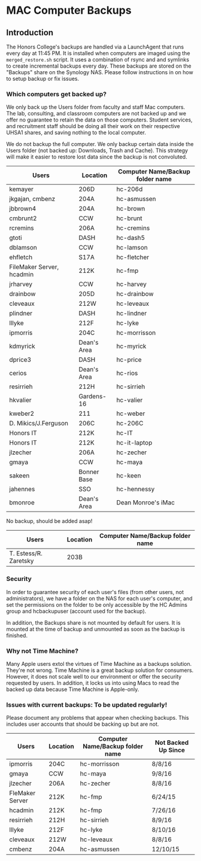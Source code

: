 # MAC Computer Backups

## Introduction
The Honors College's backups are handled via a LaunchAgent that runs every day at 11:45 PM. It is installed when computers are imaged using the `merged_restore.sh` script. It uses a combination of rsync and and symlinks to create incremental backups every day. These backups are stored on the "Backups" share on the Synology NAS. Please follow instructions in on how to setup backup or fix issues.

### Which computers get backed up?
We only back up the Users folder from faculty and staff Mac computers. The lab, consulting, and classroom computers are not backed up and we offer no guarantee to retain the data on those computers. Student services, and recruitment staff should be doing all their work on their respective UHSA1 shares, and saving nothing to the local computer.

We do not backup the full computer. We only backup certain data inside the Users folder (not backed up: Downloads, Trash and Cache). This strategy will make it easier to restore lost data since the backup is not convoluted.

| Users| Location | Computer Name/Backup folder name |
| --- | --- | --- |
| kemayer | 206D | hc-206d |
| jkgajan, cmbenz | 204A | hc-asmussen |
| jbbrown4 | 204A | hc-brown |
| cmbrunt2 | CCW | hc-brunt |
| rcremins | 206A | hc-cremins |
| gtoti | DASH | hc-dash5 |
| dblamson | CCW | hc-lamson |
| ehfletch | S17A | hc-fletcher |
| FileMaker Server, hcadmin | 212K | hc-fmp |
| jrharvey | CCW | hc-harvey |
| drainbow | 205D | hc-drainbow |
| cleveaux | 212W | hc-leveaux |
| plindner | DASH | hc-lindner |
| lllyke | 212F | hc-lyke |
| ipmorris | 204C | hc-morrisson |
| kdmyrick | Dean's Area | hc-myrick |
| dprice3 | DASH | hc-price |
| cerios | Dean's Area | hc-rios |
| resirrieh | 212H | hc-sirrieh |
| hkvalier | Gardens-16 | hc-valier |
| kweber2 | 211 | hc-weber |
| D. Mikics/J.Ferguson | 206C | hc-206C |
| Honors IT | 212K | hc-IT |
| Honors IT | 212K | hc-it-laptop |
| jlzecher | 206A | hc-zecher |
| gmaya | CCW | hc-maya |
| sakeen | Bonner Base | hc-keen |
| jahennes | SSO | hc-hennessy |
| bmonroe | Dean's Area | Dean Monroe's iMac |

No backup, should be added asap!

| Users                         | Location    | Computer Name/Backup folder name |
|-------------------------------|-------------|-------------------------------------|
| T. Estess/R. Zaretsky         | 203B        |                                     |

### Security
In order to guarantee security of each user's files (from other users, not administrators), we have a folder on the NAS for each user's computer, and set the permissions on the folder to be only accessible by the HC Admins group and hcbackupuser (account used for the backup).

In addition, the Backups share is not mounted by default for users. It is mounted at the time of backup and unmounted as soon as the backup is finished.

### Why not Time Machine?
Many Apple users extol the virtues of Time Machine as a backups solution. They're not wrong. Time Machine is a great backup solution for consumers. However, it does not scale well to our environment or offer the security requested by users. In addition, it locks us into using Macs to read the backed up data because Time Machine is Apple-only.

### Issues with current backups: To be updated regularly!

Please document any problems that appear when checking backups. This includes user accounts that should be backing up but are not.  

| Users                         | Location    | Computer Name/Backup folder name | Not Backed Up Since |
|-------------------------------|-------------|-------------------------------------|----------------------|
| ipmorris                      | 204C        | hc-morrisson                             | 8/8/16                   |
| gmaya                         | CCW         | hc-maya                             | 9/8/16                   |
| jlzecher                      | 206A        | hc-zecher                             | 8/8/16                   |
| FleMaker Server               | 212K        | hc-fmp                             | 6/24/15                  |
| hcadmin                       | 212K        | hc-fmp                             | 7/26/16                  |
| resirrieh                     | 212H        | hc-sirrieh                             | 8/9/16                   |
| lllyke                        | 212F        | hc-lyke                             | 8/10/16                  |
| cleveaux                      | 212W        | hc-leveaux                             | 8/8/16                   |
| cmbenz                        | 204A        | hc-asmussen                             | 12/10/15                 |
